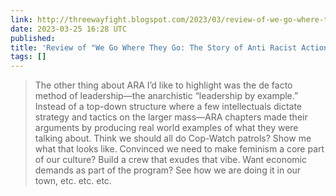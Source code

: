 ```yaml
---
link: http://threewayfight.blogspot.com/2023/03/review-of-we-go-where-they-go-story-of.html
date: 2023-03-25 16:28 UTC
published:
title: 'Review of "We Go Where They Go: The Story of Anti Racist Action"'
tags: []
---
```


> The other thing about ARA I’d like to highlight was the de facto method of leadership—the anarchistic “leadership by example.” Instead of a top-down structure where a few intellectuals dictate strategy and tactics on the larger mass—ARA chapters made their arguments by producing real world examples of what they were talking about. Think we should all do Cop-Watch patrols? Show me what that looks like. Convinced we need to make feminism a core part of our culture? Build a crew that exudes that vibe. Want economic demands as part of the program? See how we are doing it in our town, etc. etc. etc.
